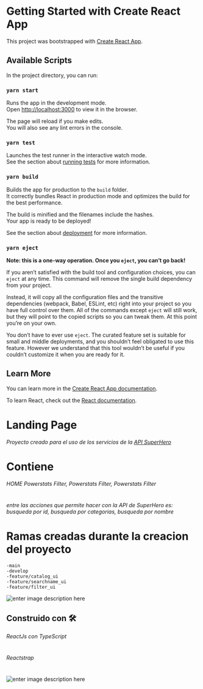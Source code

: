 # Getting Started with Create React App

This project was bootstrapped with [Create React App](https://github.com/facebook/create-react-app).

## Available Scripts

In the project directory, you can run:

### `yarn start`

Runs the app in the development mode.\
Open [http://localhost:3000](http://localhost:3000) to view it in the browser.

The page will reload if you make edits.\
You will also see any lint errors in the console.

### `yarn test`

Launches the test runner in the interactive watch mode.\
See the section about [running tests](https://facebook.github.io/create-react-app/docs/running-tests) for more information.

### `yarn build`

Builds the app for production to the `build` folder.\
It correctly bundles React in production mode and optimizes the build for the best performance.

The build is minified and the filenames include the hashes.\
Your app is ready to be deployed!

See the section about [deployment](https://facebook.github.io/create-react-app/docs/deployment) for more information.

### `yarn eject`

**Note: this is a one-way operation. Once you `eject`, you can’t go back!**

If you aren’t satisfied with the build tool and configuration choices, you can `eject` at any time. This command will remove the single build dependency from your project.

Instead, it will copy all the configuration files and the transitive dependencies (webpack, Babel, ESLint, etc) right into your project so you have full control over them. All of the commands except `eject` will still work, but they will point to the copied scripts so you can tweak them. At this point you’re on your own.

You don’t have to ever use `eject`. The curated feature set is suitable for small and middle deployments, and you shouldn’t feel obligated to use this feature. However we understand that this tool wouldn’t be useful if you couldn’t customize it when you are ready for it.

## Learn More

You can learn more in the [Create React App documentation](https://facebook.github.io/create-react-app/docs/getting-started).

To learn React, check out the [React documentation](https://reactjs.org/).

# Landing Page

_Proyecto creado para el uso de los servicios de la [API SuperHero](https://superheroapi.com//)_

# Contiene

_HOME Powerstats Filter, Powerstats Filter, Powerstats Filter_

#

_entre las acciones que permite hacer con la API de SuperHero es: busqueda por id, busqueda por categorias, busqueda por nombre_

# Ramas creadas durante la creacion del proyecto

    -main
    -develop
    -feature/catalog_ui
    -feature/searchname_ui
    -feature/filter_ui

![enter image description here](https://i.ibb.co/C6ZxbF4/Screenshot-175.png)

## Construido con 🛠️

_ReactJs con TypeScript_

#

_Reactstrap_

#

![enter image description here](https://i.ibb.co/9T2cr5Z/Screenshot-176.png)
